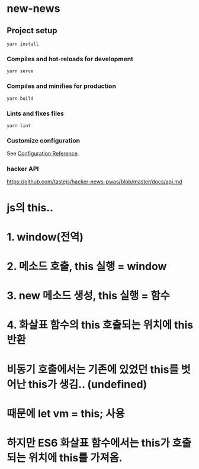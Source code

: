 # new-news

## Project setup
```
yarn install
```

### Compiles and hot-reloads for development
```
yarn serve
```

### Compiles and minifies for production
```
yarn build
```

### Lints and fixes files
```
yarn lint
```

### Customize configuration
See [Configuration Reference](https://cli.vuejs.org/config/).


### hacker API
https://github.com/tastejs/hacker-news-pwas/blob/master/docs/api.md

# js의 this..
# 1. window(전역)
# 2. 메소드 호출, this 실행 = window
# 3. new 메소드 생성, this 실행 = 함수
# 4. 화살표 함수의 this 호출되는 위치에 this 반환

# 비동기 호출에서는 기존에 있었던 this를 벗어난 this가 생김.. (undefined)
# 때문에 let vm = this; 사용
# 하지만 ES6 화살표 함수에서는 this가 호출되는 위치에 this를 가져옴.
